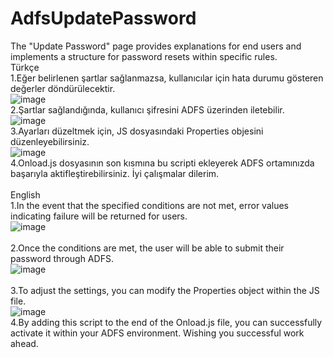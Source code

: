 # AdfsUpdatePassword
 The "Update Password" page provides explanations for end users and implements a structure for password resets within specific rules.\
Türkçe\
1.Eğer belirlenen şartlar sağlanmazsa, kullanıcılar için hata durumu gösteren değerler döndürülecektir.\
![image](https://github.com/user-attachments/assets/7e99d73e-9e19-41cb-9327-39bf99966a90)
\
2.Şartlar sağlandığında, kullanıcı şifresini ADFS üzerinden iletebilir.\
![image](https://github.com/user-attachments/assets/ca590fb3-02ef-45df-84b0-04859dd71e22)
\
3.Ayarları düzeltmek için, JS dosyasındaki Properties objesini düzenleyebilirsiniz.\
![image](https://github.com/user-attachments/assets/813a2f13-afc4-45b4-9917-b2ee7061093b)
\
4.Onload.js dosyasının son kısmına bu scripti ekleyerek ADFS ortamınızda başarıyla aktifleştirebilirsiniz. İyi çalışmalar dilerim.\
\
English\
1.In the event that the specified conditions are not met, error values indicating failure will be returned for users.\
![image](https://github.com/user-attachments/assets/293641e5-1098-4944-824c-cf10ac7daec7)\
\
2.Once the conditions are met, the user will be able to submit their password through ADFS.\
![image](https://github.com/user-attachments/assets/84e7722b-6e99-440e-890c-ce83f9e99b5f)\
\
3.To adjust the settings, you can modify the Properties object within the JS file.\
![image](https://github.com/user-attachments/assets/ba01120e-822a-44c4-b6d2-4b75a6f64418)\
4.By adding this script to the end of the Onload.js file, you can successfully activate it within your ADFS environment. Wishing you successful work ahead.
